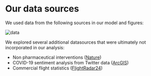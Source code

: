# Our data sources

We used data from the following sources in our model and figures:

![data](https://pages.github.ncsu.edu/chaedri/Data-Challenge-GIS713/images/data.png)

We explored several additional datasources that were ultimately not incorporated in our analysis:
- Non pharmaceutical interventions ([Nature](https://www.nature.com/articles/s41597-020-00609-9#Abs1))
- COVID-19 sentiment analysis from Twitter data ([ArcGIS](https://www.arcgis.com/home/item.html?id=feb6280d42de4e91b47cf37344a91eae))
- Commercial flight statistics ([FlightRadar24](https://www.flightradar24.com/data/statistics))
